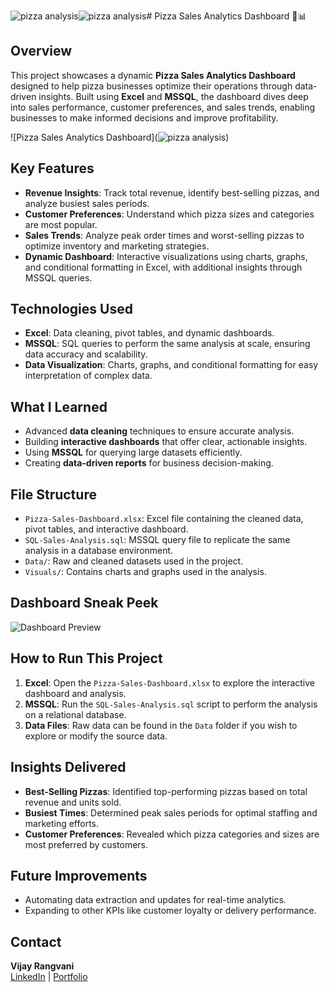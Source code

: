 ![pizza analysis](https://github.com/user-attachments/assets/93590563-bd68-47f2-a0d1-eb122d6e8b33)![pizza analysis](https://github.com/user-attachments/assets/84daed14-3b8d-4336-b496-28d2d67437a1)# Pizza Sales Analytics Dashboard 🍕📊

## Overview
This project showcases a dynamic **Pizza Sales Analytics Dashboard** designed to help pizza businesses optimize their operations through data-driven insights. Built using **Excel** and **MSSQL**, the dashboard dives deep into sales performance, customer preferences, and sales trends, enabling businesses to make informed decisions and improve profitability.

![Pizza Sales Analytics Dashboard](![pizza analysis](https://github.com/user-attachments/assets/24925170-eb85-4dbb-a6f5-f5175ece2e0c))


## Key Features
- **Revenue Insights**: Track total revenue, identify best-selling pizzas, and analyze busiest sales periods.
- **Customer Preferences**: Understand which pizza sizes and categories are most popular.
- **Sales Trends**: Analyze peak order times and worst-selling pizzas to optimize inventory and marketing strategies.
- **Dynamic Dashboard**: Interactive visualizations using charts, graphs, and conditional formatting in Excel, with additional insights through MSSQL queries.

## Technologies Used
- **Excel**: Data cleaning, pivot tables, and dynamic dashboards.
- **MSSQL**: SQL queries to perform the same analysis at scale, ensuring data accuracy and scalability.
- **Data Visualization**: Charts, graphs, and conditional formatting for easy interpretation of complex data.

## What I Learned
- Advanced **data cleaning** techniques to ensure accurate analysis.
- Building **interactive dashboards** that offer clear, actionable insights.
- Using **MSSQL** for querying large datasets efficiently.
- Creating **data-driven reports** for business decision-making.

## File Structure
- `Pizza-Sales-Dashboard.xlsx`: Excel file containing the cleaned data, pivot tables, and interactive dashboard.
- `SQL-Sales-Analysis.sql`: MSSQL query file to replicate the same analysis in a database environment.
- `Data/`: Raw and cleaned datasets used in the project.
- `Visuals/`: Contains charts and graphs used in the analysis.

## Dashboard Sneak Peek
![Dashboard Preview](dashboard_preview.png)

## How to Run This Project
1. **Excel**: Open the `Pizza-Sales-Dashboard.xlsx` to explore the interactive dashboard and analysis.
2. **MSSQL**: Run the `SQL-Sales-Analysis.sql` script to perform the analysis on a relational database.
3. **Data Files**: Raw data can be found in the `Data` folder if you wish to explore or modify the source data.

## Insights Delivered
- **Best-Selling Pizzas**: Identified top-performing pizzas based on total revenue and units sold.
- **Busiest Times**: Determined peak sales periods for optimal staffing and marketing efforts.
- **Customer Preferences**: Revealed which pizza categories and sizes are most preferred by customers.

## Future Improvements
- Automating data extraction and updates for real-time analytics.
- Expanding to other KPIs like customer loyalty or delivery performance.

## Contact
**Vijay Rangvani**  
[LinkedIn](https://www.linkedin.com/in/vijayrangvani/) | [Portfolio](https://mavenanalytics.io/profile/Vijay-Rangvani/132085571)
